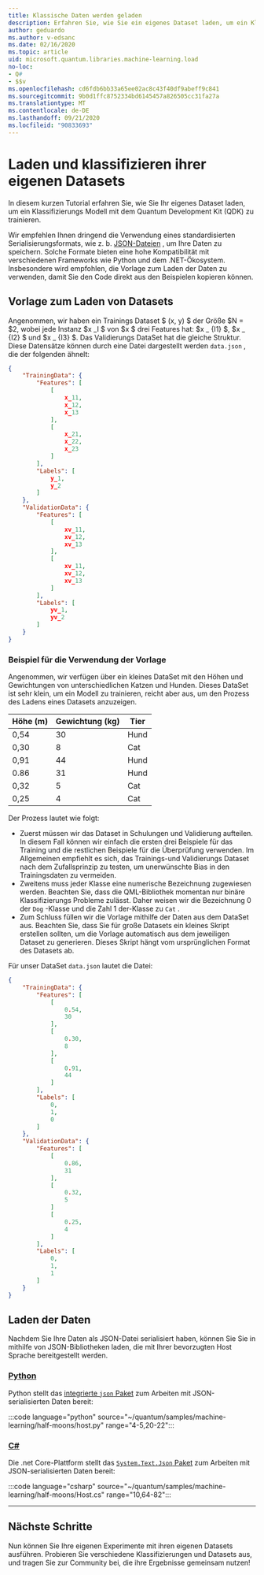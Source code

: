```yaml
---
title: Klassische Daten werden geladen
description: Erfahren Sie, wie Sie ein eigenes Dataset laden, um ein Klassifizierungs Modell mit dem Microsoft Quantum Development Kit (QDK) zu trainieren.
author: geduardo
ms.author: v-edsanc
ms.date: 02/16/2020
ms.topic: article
uid: microsoft.quantum.libraries.machine-learning.load
no-loc:
- Q#
- $$v
ms.openlocfilehash: cd6fdb6bb33a65ee02ac8c43f40df9abeff9c841
ms.sourcegitcommit: 9b0d1ffc8752334bd6145457a826505cc31fa27a
ms.translationtype: MT
ms.contentlocale: de-DE
ms.lasthandoff: 09/21/2020
ms.locfileid: "90833693"
---
```

# <a name="load-and-classify-your-own-datasets"></a>Laden und klassifizieren ihrer eigenen Datasets

In diesem kurzen Tutorial erfahren Sie, wie Sie Ihr eigenes Dataset laden, um ein Klassifizierungs Modell mit dem Quantum Development Kit (QDK) zu trainieren.

Wir empfehlen Ihnen dringend die Verwendung eines standardisierten Serialisierungsformats, wie z. b. [JSON-Dateien](https://en.wikipedia.org/wiki/JSON) , um Ihre Daten zu speichern.
Solche Formate bieten eine hohe Kompatibilität mit verschiedenen Frameworks wie Python und dem .NET-Ökosystem.
Insbesondere wird empfohlen, die Vorlage zum Laden der Daten zu verwenden, damit Sie den Code direkt aus den Beispielen kopieren können.

## <a name="template-for-loading-your-datasets"></a>Vorlage zum Laden von Datasets

Angenommen, wir haben ein Trainings Dataset $ (x, y) $ der Größe $N = $2, wobei jede Instanz $x _I $ von $x $ drei Features hat: $x _ {I1} $, $x _ {I2} $ und $x _ {I3} $.
Das Validierungs DataSet hat die gleiche Struktur.
Diese Datensätze können durch eine Datei dargestellt werden `data.json` , die der folgenden ähnelt:

```json
{
    "TrainingData": {
        "Features": [
            [
                x_11,
                x_12,
                x_13
            ],
            [
                x_21,
                x_22,
                x_23
            ]
        ],
        "Labels": [
            y_1,
            y_2
        ]
    },
    "ValidationData": {
        "Features": [
            [
                xv_11,
                xv_12,
                xv_13
            ],
            [
                xv_11,
                xv_12,
                xv_13
            ]
        ],
        "Labels": [
            yv_1,
            yv_2
        ]
    }
}
```

### <a name="example-using-the-template"></a>Beispiel für die Verwendung der Vorlage

Angenommen, wir verfügen über ein kleines DataSet mit den Höhen und Gewichtungen von unterschiedlichen Katzen und Hunden. Dieses DataSet ist sehr klein, um ein Modell zu trainieren, reicht aber aus, um den Prozess des Ladens eines Datasets anzuzeigen.

| Höhe (m) | Gewichtung (kg) | Tier |
|-----------|------------|--------|
| 0,54      | 30         | Hund    |
| 0,30      | 8          | Cat    |
| 0,91      | 44         | Hund    |
| 0.86      | 31          | Hund    |
| 0,32      | 5         | Cat    |
| 0,25      | 4          | Cat    |

Der Prozess lautet wie folgt:

- Zuerst müssen wir das Dataset in Schulungen und Validierung aufteilen. In diesem Fall können wir einfach die ersten drei Beispiele für das Training und die restlichen Beispiele für die Überprüfung verwenden. Im Allgemeinen empfiehlt es sich, das Trainings-und Validierungs Dataset nach dem Zufallsprinzip zu testen, um unerwünschte Bias in den Trainingsdaten zu vermeiden.
- Zweitens muss jeder Klasse eine numerische Bezeichnung zugewiesen werden. Beachten Sie, dass die QML-Bibliothek momentan nur binäre Klassifizierungs Probleme zulässt. Daher weisen wir die Bezeichnung 0 der `Dog` -Klasse und die Zahl 1 der-Klasse zu `Cat` .
- Zum Schluss füllen wir die Vorlage mithilfe der Daten aus dem DataSet aus. Beachten Sie, dass Sie für große Datasets ein kleines Skript erstellen sollten, um die Vorlage automatisch aus dem jeweiligen Dataset zu generieren. Dieses Skript hängt vom ursprünglichen Format des Datasets ab.

Für unser DataSet `data.json` lautet die Datei:

```json
{
    "TrainingData": {
        "Features": [
            [
                0.54,
                30
            ],
            [
                0.30,
                8
            ],
            [
                0.91,
                44
            ]
        ],
        "Labels": [
            0,
            1,
            0
        ]
    },
    "ValidationData": {
        "Features": [
            [
                0.86,
                31
            ],
            [
                0.32,
                5
            ]
            [
                0.25,
                4
            ]
        ],
        "Labels": [
            0,
            1,
            1
        ]
    }
}

```

## <a name="loading-the-data"></a>Laden der Daten

Nachdem Sie Ihre Daten als JSON-Datei serialisiert haben, können Sie Sie in mithilfe von JSON-Bibliotheken laden, die mit Ihrer bevorzugten Host Sprache bereitgestellt werden.

### <a name="python"></a>[Python](#tab/tabid-python)

Python stellt das [integrierte `json` Paket](https://docs.python.org/3.7/library/json.html) zum Arbeiten mit JSON-serialisierten Daten bereit:

:::code language="python" source="~/quantum/samples/machine-learning/half-moons/host.py" range="4-5,20-22":::

### <a name="c"></a>[C#](#tab/tabid-csharp)

Die .net Core-Plattform stellt das [ `System.Text.Json` Paket](https://www.nuget.org/packages/System.Text.Json) zum Arbeiten mit JSON-serialisierten Daten bereit:

:::code language="csharp" source="~/quantum/samples/machine-learning/half-moons/Host.cs" range="10,64-82":::

***

## <a name="next-steps"></a>Nächste Schritte

Nun können Sie Ihre eigenen Experimente mit ihren eigenen Datasets ausführen. Probieren Sie verschiedene Klassifizierungen und Datasets aus, und tragen Sie zur Community bei, die ihre Ergebnisse gemeinsam nutzen!
